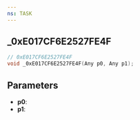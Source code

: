 ```yaml
---
ns: TASK
---
```

## _0xE017CF6E2527FE4F

```c
// 0xE017CF6E2527FE4F
void _0xE017CF6E2527FE4F(Any p0, Any p1);
```

## Parameters
* **p0**:
* **p1**:
